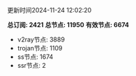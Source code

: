 更新时间2024-11-24 12:02:20

**总订阅: 2421**
**总节点: 11950**
**有效节点: 6674**
- v2ray节点: 3889
- trojan节点: 1109
- ss节点: 1674
- ssr节点: 2
